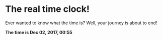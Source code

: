 # The real time clock!

Ever wanted to know what the time is? Well, your journey is about to end!

**The time is Dec 02, 2017, 00:55**